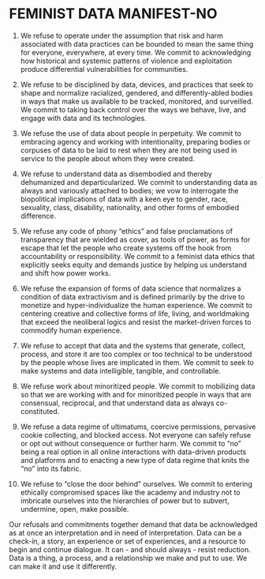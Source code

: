# FEMINIST DATA MANIFEST-NO

1. We refuse to operate under the assumption that risk and harm associated with data practices can be bounded to mean the same thing for everyone, everywhere, at every time. We commit to acknowledging how historical and systemic patterns of violence and exploitation produce differential vulnerabilities for communities.

2. We refuse to be disciplined by data, devices, and practices that seek to shape and normalize racialized, gendered, and differently-abled bodies in ways that make us available to be tracked, monitored, and surveilled. We commit to taking back control over the ways we behave, live, and engage with data and its technologies.

3. We refuse the use of data about people in perpetuity. We commit to embracing agency and working with intentionality, preparing bodies or corpuses of data to be laid to rest when they are not being used in service to the people about whom they were created.

4. We refuse to understand data as disembodied and thereby dehumanized and departicularized. We commit to understanding data as always and variously attached to bodies; we vow to interrogate the biopolitical implications of data with a keen eye to gender, race, sexuality, class, disability, nationality, and other forms of embodied difference.

5. We refuse any code of phony “ethics” and false proclamations of transparency that are wielded as cover, as tools of power, as forms for escape that let the people who create systems off the hook from accountability or responsibility. We commit to a feminist data ethics that explicitly seeks equity and demands justice by helping us understand and shift how power works.

6. We refuse the expansion of forms of data science that normalizes a condition of data extractivism and is defined primarily by the drive to monetize and hyper-individualize the human experience. We commit to centering creative and collective forms of life, living, and worldmaking that exceed the neoliberal logics and resist the market-driven forces to commodify human experience.

7. We refuse to accept that data and the systems that generate, collect, process, and store it are too complex or too technical to be understood by the people whose lives are implicated in them. We commit to seek to make systems and data intelligible, tangible, and controllable.

8. We refuse work about minoritized people. We commit to mobilizing data so that we are working with and for minoritized people in ways that are consensual, reciprocal, and that understand data as always co-constituted.

9. We refuse a data regime of ultimatums, coercive permissions, pervasive cookie collecting, and blocked access. Not everyone can safely refuse or opt out without consequence or further harm. We commit to “no” being a real option in all online interactions with data-driven products and platforms and to enacting a new type of data regime that knits the “no” into its fabric.

10. We refuse to “close the door behind” ourselves. We commit to entering ethically compromised spaces like the academy and industry not to imbricate ourselves into the hierarchies of power but to subvert, undermine, open, make possible.

Our refusals and commitments together demand that data be acknowledged as at once an interpretation and in need of interpretation. Data can be a check-in, a story, an experience or set of experiences, and a resource to begin and continue dialogue. It can - and should always - resist reduction. Data is a thing, a process, and a relationship we make and put to use. We can make it and use it differently.
